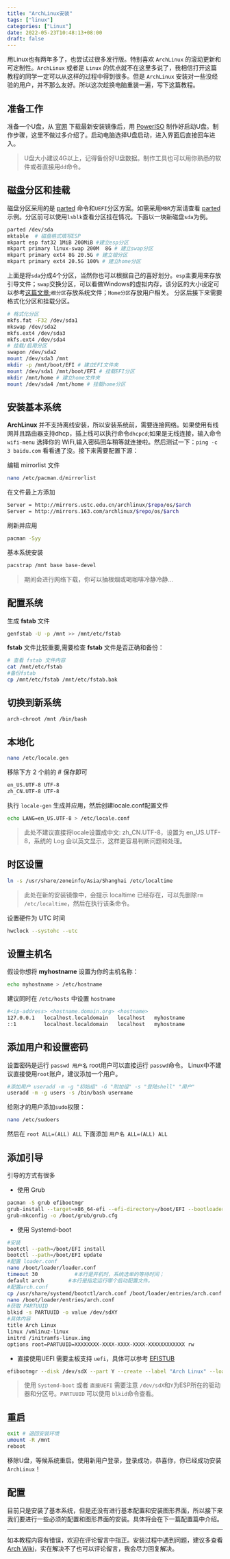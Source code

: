 ```yaml
---
title: "ArchLinux安装"
tags: ["linux"]
categories: ["Linux"]
date: 2022-05-23T10:48:13+08:00
draft: false
---
```


用Linux也有两年多了，也尝试过很多发行版。特别喜欢 `ArchLinux` 的滚动更新和可定制性。`ArchLinux` 或者是 `Linux` 的优点就不在这里多说了，我相信打开这篇教程的同学一定可以从这样的过程中得到很多。但是 `ArchLinux` 安装对一些没经验的用户，并不那么友好。所以这次趁换电脑重装一遍，写下这篇教程。

## 准备工作

准备一个U盘，从 [官网](https://www.archlinux.org/download/) 下载最新安装镜像后，用 [PowerISO](http://www.poweriso.com/) 制作好启动U盘。制作步骤，这里不做过多介绍了。启动电脑选择U盘启动，进入界面后直接回车进入。
> U盘大小建议4G以上，记得备份好U盘数据。制作工具也可以用你熟悉的软件或者直接用`dd`命令。

## 磁盘分区和挂载

磁盘分区采用的是 [parted](https://wiki.archlinux.org/index.php/Parted) 命令和`UEFI`分区方案。如需采用`MBR`方案请查看 [parted](https://wiki.archlinux.org/index.php/Parted) 示例。分区前可以使用`lsblk`查看分区挂在情况。下面以一块新磁盘`sda`为例。

```bash
parted /dev/sda
mktable  # 磁盘格式填写ESP
mkpart esp fat32 1MiB 200MiB #建立esp分区
mkpart primary linux-swap 200M  8G # 建立swap分区
mkpart primary ext4 8G 20.5G # 建立根分区
mkpart primary ext4 20.5G 100% # 建立home分区
```

上面是将`sda`分成4个分区，当然你也可以根据自己的喜好划分。`esp`主要用来存放引导文件；`swap`交换分区，可以看做Windows的虚拟内存，该分区的大小设定可以参考[这篇文章](https://blog.csdn.net/wash168/article/details/78473846);`根分区`存放系统文件；`Home分区`存放用户相关。
分区后接下来需要格式化分区和挂载分区。

```bash
# 格式化分区
mkfs.fat -F32 /dev/sda1
mkswap /dev/sda2
mkfs.ext4 /dev/sda3
mkfs.ext4 /dev/sda4
# 挂载/启用分区
swapon /dev/sda2
mount /dev/sda3 /mnt
mkdir -p /mnt/boot/EFI # 建立EFI文件夹
mount /dev/sda1 /mnt/boot/EFI # 挂载EFI分区
mkdir /mnt/home # 建立home文件夹
mount /dev/sda4 /mnt/home # 挂载home分区
```

## 安装基本系统

**ArchLinux** 并不支持离线安装，所以安装系统前，需要连接网络。如果使用有线网并且路由器支持dhcp，插上线可以执行命令`dhcpcd`;如果是无线连接，输入命令 `wifi-menu` 选择你的 WiFi,输入密码回车稍等就连接啦。然后测试一下：`ping -c 3 baidu.com` 看看通了没。接下来需要配置下源：

编辑 mirrorlist 文件

```bash
nano /etc/pacman.d/mirrorlist
```

在文件最上方添加

```bash
Server = http://mirrors.ustc.edu.cn/archlinux/$repo/os/$arch
Server = http://mirrors.163.com/archlinux/$repo/os/$arch
```

刷新并应用

```bash
pacman -Syy
```

基本系统安装

```bash
pacstrap /mnt base base-devel
```

> 期间会进行网络下载，你可以抽根烟或喝咖啡冷静冷静...

## 配置系统

生成 **fstab** 文件

```bash
genfstab -U -p /mnt >> /mnt/etc/fstab
```

**fstab** 文件比较重要,需要检查 **fstab** 文件是否正确和备份：

```bash
# 查看 fstab 文件内容
cat /mnt/etc/fstab
#备份fstab
cp /mnt/etc/fstab /mnt/etc/fstab.bak
```

## 切换到新系统

```bash
arch-chroot /mnt /bin/bash
```

## 本地化

```bash
nano /etc/locale.gen
```

移除下方 2 个前的 # 保存即可

```bash
en_US.UTF-8 UTF-8
zh_CN.UTF-8 UTF-8
```

执行 `locale-gen` 生成并应用，然后创建locale.conf配置文件

```bash
echo LANG=en_US.UTF-8 > /etc/locale.conf
```

> 此处不建议直接将locale设置成中文: zh_CN.UTF-8，设置为 en_US.UTF-8，系统的 Log 会以英文显示，这样更容易判断问题和处理。

## 时区设置

```bash
ln -s /usr/share/zoneinfo/Asia/Shanghai /etc/localtime
```

> 此处在新的安装镜像中，会提示 localtime 已经存在，可以先删除`rm /etc/localtime`，然后在执行该条命令。

设置硬件为 UTC 时间

```bash
hwclock --systohc --utc
```

## 设置主机名

假设你想将 **myhostname** 设置为你的主机名称：

```bash
echo myhostname > /etc/hostname
```

建议同时在 `/etc/hosts` 中设置 `hostname`

```bash
#<ip-address> <hostname.domain.org> <hostname>
127.0.0.1   localhost.localdomain   localhost   myhostname
::1         localhost.localdomain   localhost   myhostname
```

## 添加用户和设置密码

设置密码是运行 `passwd 用户名` root用户可以直接运行 `passwd`命令。
Linux中不建议直接使用`root`账户，建议添加一个用户。

```bash
#添加用户 useradd -m -g "初始组" -G "附加组" -s "登陆shell" "用户"
useradd -m -g users -s /bin/bash username
```

给刚才的用户添加`sudo`权限：

```bash
nano /etc/sudoers
```

然后在 `root ALL=(ALL) ALL` 下面添加 `用户名 ALL=(ALL) ALL`

## 添加引导

引导的方式有很多

* 使用 Grub

```bash
pacman -S grub efibootmgr
grub-install --target=x86_64-efi --efi-directory=/boot/EFI --bootloader-id=arch_grub --recheck
grub-mkconfig -o /boot/grub/grub.cfg
```

* 使用 Systemd-boot

```bash
#安装
bootctl --path=/boot/EFI install
bootctl --path=/boot/EFI update
#配置 loader.conf
nano /boot/loader/loader.conf
timeout 30            #本行是开机时，系统选单的等待时间；
default arch        #本行是指定运行哪个启动配置文件。
#配置arch.conf
cp /usr/share/systemd/bootctl/arch.conf /boot/loader/entries/arch.conf
nano /boot/loader/entries/arch.conf
#获取 PARTUUID
blkid -s PARTUUID -o value /dev/sdXY
#具体内容
title Arch Linux
linux /vmlinuz-linux
initrd /initramfs-linux.img
options root=PARTUUID=XXXXXXXX-XXXX-XXXX-XXXX-XXXXXXXXXXXX rw
```

* 直接使用UEFI
需要主板支持 `uefi`，具体可以参考 [EFISTUB](https://wiki.archlinux.org/index.php/EFISTUB)

```bash
efibootmgr --disk /dev/sdX --part Y --create --label "Arch Linux" --loader /vmlinuz-linux --unicode 'root=PARTUUID=XXXXXXXX-XXXX-XXXX-XXXX-XXXXXXXXXXXX rw initrd=\initramfs-linux.img' --verbose
```

> 使用 `Systemd-boot` 或者 `直接UEFI` 需要注意 `/dev/sdX`和`Y`为ESP所在的驱动器和分区号。`PARTUUID` 可以使用 `blkid`命令查看。

## 重启

```bash
exit # 退回安装环境
umount -R /mnt
reboot
```

移除U盘，等候系统重启。使用新用户登录，登录成功，恭喜你，你已经成功安装`ArchLinux`！

## 配置

目前只是安装了基本系统，但是还没有进行基本配置和安装图形界面，所以接下来我们要进行一些必须的配置和图形界面的安装。具体将会在下一篇配置篇中介绍。

---
如本教程内容有错误，欢迎在评论留言中指正。安装过程中遇到问题，建议多查看 [Arch Wiki](https://wiki.archlinux.org/)，实在解决不了也可以评论留言，我会尽力回复解决。